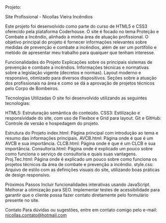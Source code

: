 Projeto: 

Site Profissional - Nicollas Vieira Incêndios

Este projeto foi desenvolvido como parte do curso de HTML5 e CSS3 oferecido pela plataforma Coderhouse. O site é focado no tema Proteção e Combate a Incêndio,
alinhado à minha área de atuação profissional. O objetivo principal do projeto é fornecer informações relevantes sobre medidas de prevenção e combate a incêndios,
além de ser um portifólio e metódo de apresentar meu trabalho para quaiquer que tenham interesse.

Funcionalidades do Projeto
Explicações sobre os principais sistemas de prevenção e combate a incêndios.
Informações técnicas e normativas sobre a legislação vigente (decretos e normas).
Layout moderno e responsivo, otimizado para diversos dispositivos.
Seções sobre a atuação dos profissionais na área e como se dá a aprovação de projetos técnicos pelo Corpo de Bombeiros.

Tecnologias Utilizadas
O site foi desenvolvido utilizando as seguintes tecnologias:

HTML5: Estruturação semântica do conteúdo.
CSS3: Estilização e responsividade do site, com uso de Flexbox e Grid para layout.
Git e GitHub: Controle de versão e hospedagem do projeto.

Estrutura do Projeto
index.html: Página principal com introdução ao tema e resumo das informações principais.
AVCB.html: Página onde é que é um AVCB e sua importância. 
CLCB.html: Página onde é que é um CLCB e sua importância.
Consultoria.html: Página onde é explicado um pouco sobre como funciona o serviço de consultoria e quais suas vantagens.
Proj.Tec.html: Página onde é explicado um pouco sobre como funciona os projetos técnicos da área de combate e prevenção a incêndio.
style.css: Arquivo de estilo com as definições visuais do site, utilizando boas práticas de design responsivo.

Próximos Passos
Incluir funcionalidades interativas usando JavaScript.
Melhorar a otimização para SEO.
Implementar testes de acessibilidade para garantir que o cliente possa fazer contato diretamente pelo formulário presente no site.

Contato
Para dúvidas ou sugestões, entre em contato comigo pelo e-mail: nicollas.contato@hotmail.com
